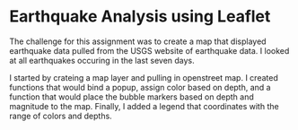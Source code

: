 # Earthquake Analysis using Leaflet

The challenge for this assignment was to create a map that displayed earthquake data pulled from the USGS website of earthquake data. I looked at all earthquakes occuring in the last seven days. 

I started by crateing a map layer and pulling in openstreet map. I created functions that would bind a popup, assign color based on depth, and a function that would place the bubble markers based on depth and magnitude to the map. Finally, I added a legend that coordinates with the range of colors and depths. 
